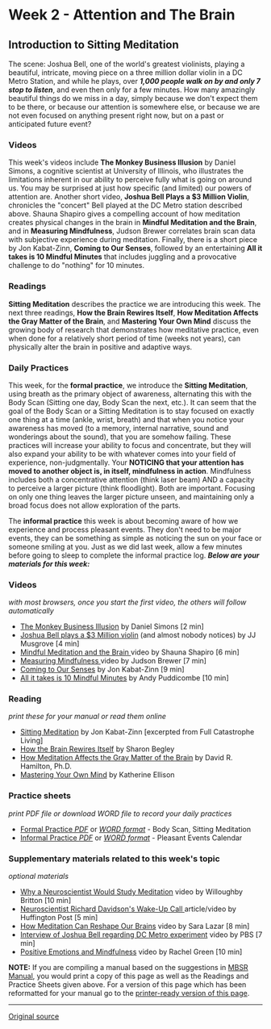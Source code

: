 Week 2 - Attention and The Brain
================================

Introduction to Sitting Meditation
----------------------------------

The scene: Joshua Bell, one of the world's greatest violinists, playing a
beautiful, intricate, moving piece on a three million dollar violin in a DC
Metro Station, and while he plays, over **_1,000 people walk on by and only 7
stop to listen_**, and even then only for a few minutes. How many amazingly
beautiful things do we miss in a day, simply because we don't expect them to be
there, or because our attention is somewhere else, or because we are not even
focused on anything present right now, but on a past or anticipated future
event?

### Videos  
This week's videos include **The Monkey Business Illusion** by Daniel Simons, a
cognitive scientist at University of Illinois, who illustrates the limitations
inherent in our ability to perceive fully what is going on around us. You may
be surprised at just how specific (and limited) our powers of attention are.
Another short video, **Joshua Bell Plays a $3 Million Violin**, chronicles the
"concert" Bell played at the DC Metro station described above. Shauna Shapiro
gives a compelling account of how meditation creates physical changes in the
brain in **Mindful Meditation and the Brain**, and in **Measuring
Mindfulness**, Judson Brewer correlates brain scan data with subjective
experience during meditation. Finally, there is a short piece by Jon
Kabat-Zinn, **Coming to Our Senses**, followed by an entertaining **All it
takes is 10 Mindful Minutes** that includes juggling and a provocative
challenge to do "nothing" for 10 minutes.

### Readings  
**Sitting Meditation** describes the practice we are introducing this week. The
next three readings, **How the Brain Rewires Itself**, **How Meditation Affects
the Gray Matter of the Brain**, and **Mastering Your Own Mind** discuss the
growing body of research that demonstrates how meditative practice, even when
done for a relatively short period of time (weeks not years), can physically
alter the brain in positive and adaptive ways.

### Daily Practices  
This week, for the **formal practice**, we introduce the **Sitting
Meditation**, using breath as the primary object of awareness, alternating this
with the Body Scan (Sitting one day, Body Scan the next, etc.). It can seem
that the goal of the Body Scan or a Sitting Meditation is to stay focused on
exactly one thing at a time (ankle, wrist, breath) and that when you notice
your awareness has moved (to a memory, internal narrative, sound and wonderings
about the sound), that you are somehow failing. These practices will increase
your ability to focus and concentrate, but they will also expand your ability
to be with whatever comes into your field of experience, non-judgmentally. Your
**NOTICING that your attention has moved to another object is, in itself,
mindfulness in action**.  Mindfulness includes both a concentrative attention
(think laser beam) AND a capacity to perceive a larger picture (think
floodlight). Both are important. Focusing on only one thing leaves the larger
picture unseen, and maintaining only a broad focus does not allow exploration
of the parts.

The **informal practice** this week is about becoming aware of how we
experience and process pleasant events. They don't need to be major events,
they can be something as simple as noticing the sun on your face or someone
smiling at you. Just as we did last week, allow a few minutes before going to
sleep to complete the informal practice log. _**Below are your materials for
this week:**_

### Videos
_with most browsers, once you start the first video, the others will follow automatically_  
* [The Monkey Business Illusion][38] by Daniel Simons [2 min]  
* [Joshua Bell plays a $3 Million violin][39] (and almost nobody notices) by JJ Musgrove [4 min]  
* [Mindful Meditation and the Brain ][40] video by Shauna Shapiro [6 min]  
* [Measuring Mindfulness ][41] video by Judson Brewer [7 min]  
* [Coming to Our Senses][42] by Jon Kabat-Zinn [9 min]  
* [All it takes is 10 Mindful Minutes][43] by Andy Puddicombe [10 min]  

### Reading
_print these for your manual or read them online_
* [Sitting Meditation][44] by Jon Kabat-Zinn [excerpted from Full Catastrophe Living]  
* [How the Brain Rewires Itself][45] by Sharon Begley  
* [How Meditation Affects the Gray Matter of the Brain][46] by David R. Hamilton, Ph.D.  
* [Mastering Your Own Mind][47] by Katherine Ellison  

### Practice sheets
_print PDF file or download WORD file to record your daily practices_  
* [Formal Practice _PDF_][48] or [_WORD format_][49] \- Body Scan, Sitting Meditation  
* [Informal Practice _PDF_][50] or [_WORD format_][51] \- Pleasant Events Calendar  

### Supplementary materials related to this week's topic
_optional materials_
* [Why a Neuroscientist Would Study Meditation][52] video by Willoughby Britton [10 min]  
* [Neuroscientist Richard Davidson's Wake-Up Call ][53] article/video by Huffington Post [5 min]  
* [How Meditation Can Reshape Our Brains][54] video by Sara Lazar [8 min]  
* [Interview of Joshua Bell regarding DC Metro experiment][55] video by PBS [7 min]  
* [Positive Emotions and Mindfulness][56] video by Rachel Green [10 min]  

**NOTE:** If you are compiling a manual based on the suggestions in [MBSR
Manual][16], you would print a copy of this page as well as the Readings and
Practice Sheets given above. For a version of this page which has been
reformatted for your manual go to the [printer-ready version of this page][57].

[16]: selfguidedMBSR_manual.html
[38]: https://www.youtube.com/watch?v=ux1cL7tHjlI&amp;list=PLbiVpU59JkValOIEIo2Y65mBopHCjKvBo&amp;index=1
[39]: https://www.youtube.com/watch?v=9gti4JFwP_o&amp;index=2&amp;list=PLbiVpU59JkValOIEIo2Y65mBopHCjKvBo
[40]: https://www.youtube.com/watch?v=R6hybxLidgA&amp;index=3&amp;list=PLbiVpU59JkValOIEIo2Y65mBopHCjKvBo
[41]: https://www.youtube.com/watch?v=wp9JD4APjSs&amp;list=PLbiVpU59JkValOIEIo2Y65mBopHCjKvBo&amp;index=4
[42]: https://www.youtube.com/watch?v=XNvZkepAiMo&amp;list=PLbiVpU59JkValOIEIo2Y65mBopHCjKvBo&amp;index=5
[43]: https://www.youtube.com/watch?v=qzR62JJCMBQ&amp;index=6&amp;list=PLbiVpU59JkValOIEIo2Y65mBopHCjKvBo
[44]: docs/week2/sittingmeditation.pdf
[45]: docs/week2/brain-rewires.pdf
[46]: docs/week2/graymatter.pdf
[47]: docs/week2/mastering.pdf
[48]: practice/week2-formal.pdf
[49]: practice/week2-formal.docx
[50]: practice/week2-informal.pdf
[51]: practice/week2-informal.docx
[52]: https://www.youtube.com/watch?v=ioCY_HKBFOc
[53]: http://www.huffingtonpost.com/entry/the-wake-up-call-that-transformed-neuroscientist-richard-davidsons-life_us_571fcbc4e4b01a5ebde3c0a7
[54]: https://www.youtube.com/watch?v=m8rRzTtP7Tc
[55]: https://www.youtube.com/watch?v=BJhZ0J3bIYc
[56]: https://www.youtube.com/watch?feature=player_embedded&amp;v=4Gcohaq8Uhs#!
[57]: http://palousemindfulness.com/docs/manualMBSRweek2.pdf
  
-----

[Original source](http://palousemindfulness.com/selfguidedMBSR_week2.html "Permalink to MBSR week 2")
